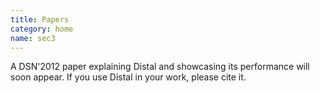```yaml
---
title: Papers
category: home
name: sec3
---
```


A DSN'2012 paper explaining Distal and showcasing its performance will soon appear. 
If you use Distal in your work, please cite it.
